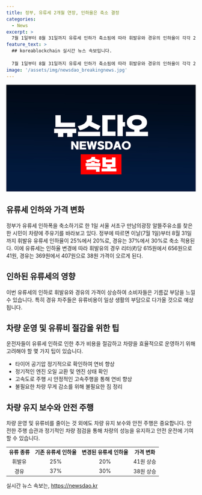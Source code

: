 ```yaml
---
title: 정부, 유류세 2개월 연장, 인하율은 축소 결정
categories:
  - News
excerpt: >
  7월 1일부터 8월 31일까지 유류세 인하가 축소됨에 따라 휘발유와 경유의 인하율이 각각 25%에서 20%, 37%에서 30%로 조정된다. 이에 따라 휘발유의 리터당 인하금이 41원, 경유는 38원 증가하여, 소비자는 유류세 인하가 예상됐던 만큼의 혜택을 받지 못할 것으로 예상된다.
feature_text: >
  ## koreablockchain 실시간 뉴스 속보입니다.

  7월 1일부터 8월 31일까지 유류세 인하가 축소됨에 따라 휘발유와 경유의 인하율이 각각 25%에서 20%, 37%에서 30%로 조정된다. 이에 따라 휘발유의 리터당 인하금이 41원, 경유는 38원 증가하여, 소비자는 유류세 인하가 예상됐던 만큼의 혜택을 받지 못할 것으로 예상된다.
image: '/assets/img/newsdao_breakingnews.jpg'
---
```


<p><img src="/assets/img/newsdao_breakingnews.jpg" alt="koreablockchain 속보" /></p>

<h2 data-ke-size="size26">유류세 인하와 가격 변화</h2>

<p data-ke-size="size16">정부가 유류세 인하폭을 축소하기로 한 1일 서울 서초구 만남의광장 알뜰주유소를 찾은 한 시민이 차량에 주유기를 바라보고 있다. 정부에 따르면 이날(7월 1일)부터 8월 31일까지 휘발유 유류세 인하율이 25%에서 20%로, 경유는 37%에서 30%로 축소 적용된다. 이에 유류세는 인하율 변경에 따라 휘발유의 경우 리터(ℓ)당 615원에서 656원으로 41원, 경유는 369원에서 407원으로 38원 가격이 오르게 된다.</p>

<h2 data-ke-size="size26">인하된 유류세의 영향</h2>

<p data-ke-size="size16">이번 유류세의 인하로 휘발유와 경유의 가격이 상승하여 소비자들은 기름값 부담을 느낄 수 있습니다. 특히 경유 차주들은 유류비용이 일상 생활의 부담으로 다가올 것으로 예상됩니다.</p>

<h2 data-ke-size="size26">차량 운영 및 유류비 절감을 위한 팁</h2>

<p data-ke-size="size16">운전자들이 유류세 인하로 인한 추가 비용을 절감하고 차량을 효율적으로 운영하기 위해 고려해야 할 몇 가지 팁이 있습니다.</p>

<ul>
    <li>타이어 공기압 정기적으로 확인하여 연비 향상</li>
    <li>정기적인 엔진 오일 교환 및 엔진 상태 확인</li>
    <li>고속도로 주행 시 안정적인 고속주행을 통해 연비 향상</li>
    <li>불필요한 차량 무게 감소를 위해 불필요한 짐 정리</li>
</ul>

<h2 data-ke-size="size26">차량 유지 보수와 안전 주행</h2>

<p data-ke-size="size16">차량 운영 및 유류비를 줄이는 것 외에도 차량 유지 보수와 안전 주행은 중요합니다. 안전한 주행 습관과 정기적인 차량 점검을 통해 차량의 성능을 유지하고 안전 운전에 기여할 수 있습니다.</p>

<table>
    <tr>
        <td style="text-align: center; height: 17px;"><b>유류 종류</b></td>
        <td style="text-align: center; height: 17px;"><b>기존 유류세 인하율</b></td>
        <td style="text-align: center; height: 17px;"><b>변경된 유류세 인하율</b></td>
        <td style="text-align: center; height: 17px;"><b>가격 변화</b></td>
    </tr>
    <tr>
        <td style="text-align: center; height: 17px;">휘발유</td>
        <td style="text-align: center; height: 17px;">25%</td>
        <td style="text-align: center; height: 17px;">20%</td>
        <td style="text-align: center; height: 17px;">41원 상승</td>
    </tr>
    <tr>
        <td style="text-align: center; height: 17px;">경유</td>
        <td style="text-align: center; height: 17px;">37%</td>
        <td style="text-align: center; height: 17px;">30%</td>
        <td style="text-align: center; height: 17px;">38원 상승</td>
    </tr>
</table>
실시간 뉴스 속보는, <a href="https://newsdao.kr" rel="dofollow">https://newsdao.kr</a>


